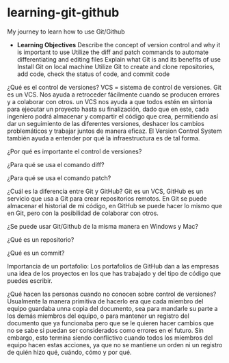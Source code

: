# learning-git-github
My journey to learn how to use Git/Github

* **Learning Objectives**
Describe the concept of version control and why it is important to use
Utilize the diff and patch commands to automate differentiating and editing files
Explain what Git is and its benefits of use
Install Git on local machine
Utilize Git to create and clone repositories, add code, check the status of code, and commit code

¿Qué es el control de versiones? 
VCS = sistema de control de versiones. Git es un VCS. 
Nos ayuda a retroceder fácilmente cuando se producen errores y a colaborar con otros. 
un VCS nos ayuda a que todos estén en sintonía para ejecutar un proyecto hasta su finalización, dado que en este, cada ingeniero podrá almacenar y compartir el código que crea, permitiendo así dar un seguimiento de las diferentes versiones, deshacer los cambios problemáticos y trabajar juntos de manera eficaz. El Version Control System también ayuda a entender por qué la infraestructura es de tal forma. 

¿Por qué es importante el control de versiones? 

¿Para qué se usa el comando diff? 

¿Para qué se usa el comando patch? 

¿Cuál es la diferencia entre Git y GitHub? 
Git es un VCS, GitHub es un servicio que usa a Git para crear repositorios remotos. En Git se puede almacenar el historial de mi código, en GitHub se puede hacer lo mismo que en Git, pero con la posibilidad de colaborar con otros. 

¿Se puede usar Git/Github de la misma manera en Windows y Mac? 

¿Qué es un repositorio? 

¿Qué es un commit? 

Importancia de un portafolio: 
Los portafolios de GitHub dan a las empresas una idea de los proyectos en los que has trabajado y del tipo de código que puedes escribir.  

¿Qué hacen las personas cuando no conocen sobre control de versiones? 
Usualmente la manera primitiva de hacerlo era que cada miembro del equipo guardaba unna copia del documento, sea para mandarle su parte a los demás miembros del equipo, o para mantener un registro del documento que ya funcionaba pero que se le quieren hacer cambios que no se sabe si puedan ser considerados como errores en el futuro. Sin embargo, esto termina siendo conflictivo cuando todos los miembros del equipo hacen estas acciones, ya que no se mantiene un orden ni un registro de quién hizo qué, cuándo, cómo y por qué. 
